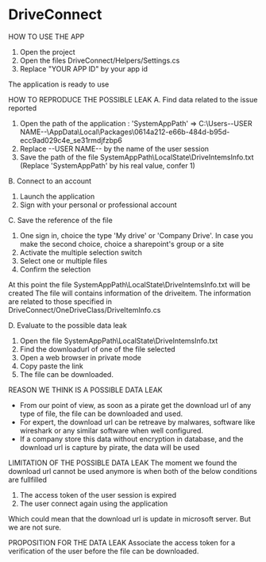 # DriveConnect
 HOW TO USE THE APP

1. Open the project
2. Open the files DriveConnect/Helpers/Settings.cs
3. Replace "YOUR APP ID" by your app id

The application is ready to use

HOW TO REPRODUCE THE POSSIBLE LEAK
A. Find data related to the issue reported
1. Open the path of the application : 'SystemAppPath' => C:\Users\--USER NAME--\AppData\Local\Packages\0614a212-e66b-484d-b95d-ecc9ad029c4e_se31rmdjfzbp6
2. Replace --USER NAME-- by the name of the user session
3. Save the path of the file SystemAppPath\LocalState\DriveIntemsInfo.txt (Replace 'SystemAppPath' by his real value, confer 1)

B. Connect to an account
1. Launch the application
2. Sign with your personal or professional account


C. Save the reference of the file
1. One sign in, choice the type 'My drive' or 'Company Drive'. In case you make the second choice, choice a sharepoint's group or a site
2. Activate the multiple selection switch
3. Select one or multiple files
4. Confirm the selection

At this point the file SystemAppPath\LocalState\DriveIntemsInfo.txt will be created
The file will contains information of the driveitem. The information are related to those specified in DriveConnect/OneDriveClass/DriveItemInfo.cs

D. Evaluate to the possible data leak
1. Open the file SystemAppPath\LocalState\DriveIntemsInfo.txt
2. Find the downloadurl of one of the file selected
3. Open a web browser in private mode
4. Copy paste the link
5. The file can be downloaded.

REASON WE THINK IS A POSSIBLE DATA LEAK
- From our point of view, as soon as a pirate get the download url of any type of file, the file can be downloaded and used.
- For expert, the download url can be retreave by malwares, software like wireshark or any similar software when well configured.
- If a company store this data without encryption in database, and the download url is capture by pirate, the data will be used

LIMITATION OF THE POSSIBLE DATA LEAK
The moment we found the download url cannot be used anymore is when both of the below conditions are fullfilled
1. The access token of the user session is expired
2. The user connect again using the application

Which could mean that the download url is update in microsoft server. But we are not sure.

PROPOSITION FOR THE DATA LEAK
Associate the access token for a verification of the user before the file can be downloaded.
